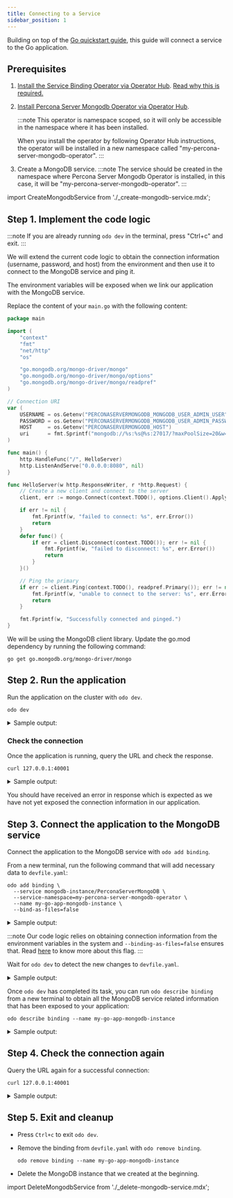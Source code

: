 ```yaml
---
title: Connecting to a Service
sidebar_position: 1
---
```


Building on top of the [Go quickstart guide](../quickstart/go.md), this guide will connect a service to the Go application.

## Prerequisites
1. [Install the Service Binding Operator via Operator Hub](https://operatorhub.io/operator/service-binding-operator). [Read why this is required.](../../command-reference/add-binding.md#description)

2. [Install Percona Server Mongodb Operator via Operator Hub](https://operatorhub.io/operator/percona-server-mongodb-operator).

    :::note
    This operator is namespace scoped, so it will only be accessible in the namespace where it has been installed.

    When you install the operator by following Operator Hub instructions, the operator will be installed in a new namespace called "my-percona-server-mongodb-operator".
    :::

3. Create a MongoDB service.
:::note
The service should be created in the namespace where Percona Server Mongodb Operator is installed, in this case, it will be "my-percona-server-mongodb-operator".
:::

import CreateMongodbService from './_create-mongodb-service.mdx';

<CreateMongodbService/>

## Step 1. Implement the code logic
:::note
If you are already running `odo dev` in the terminal, press "Ctrl+c" and exit.
:::

We will extend the current code logic to obtain the connection information (username, password, and host) from the environment and then use it to connect to the MongoDB service and ping it.

The environment variables will be exposed when we link our application with the MongoDB service.

Replace the content of your `main.go` with the following content:
```go
package main

import (
	"context"
	"fmt"
	"net/http"
	"os"

	"go.mongodb.org/mongo-driver/mongo"
	"go.mongodb.org/mongo-driver/mongo/options"
	"go.mongodb.org/mongo-driver/mongo/readpref"
)

// Connection URI
var (
	USERNAME = os.Getenv("PERCONASERVERMONGODB_MONGODB_USER_ADMIN_USER")
	PASSWORD = os.Getenv("PERCONASERVERMONGODB_MONGODB_USER_ADMIN_PASSWORD")
	HOST     = os.Getenv("PERCONASERVERMONGODB_HOST")
	uri      = fmt.Sprintf("mongodb://%s:%s@%s:27017/?maxPoolSize=20&w=majority", USERNAME, PASSWORD, HOST)
)

func main() {
	http.HandleFunc("/", HelloServer)
	http.ListenAndServe("0.0.0.0:8080", nil)
}

func HelloServer(w http.ResponseWriter, r *http.Request) {
	// Create a new client and connect to the server
	client, err := mongo.Connect(context.TODO(), options.Client().ApplyURI(uri))

	if err != nil {
		fmt.Fprintf(w, "failed to connect: %s", err.Error())
		return
	}
	defer func() {
		if err = client.Disconnect(context.TODO()); err != nil {
			fmt.Fprintf(w, "failed to disconnect: %s", err.Error())
			return
		}
	}()

	// Ping the primary
	if err := client.Ping(context.TODO(), readpref.Primary()); err != nil {
		fmt.Fprintf(w, "unable to connect to the server: %s", err.Error())
		return
	}

	fmt.Fprintf(w, "Successfully connected and pinged.")
}
```
We will be using the MongoDB client library. Update the go.mod dependency by running the following command: 
```shell
go get go.mongodb.org/mongo-driver/mongo
```

## Step 2. Run the application
Run the application on the cluster with `odo dev`.
```shell
odo dev
```
<details>
<summary>Sample output:</summary>

```shell
$ odo dev
  __
 /  \__     Developing using the my-go-app Devfile
 \__/  \    Namespace: odo-dev
 /  \__/    odo version: v3.0.0-rc1
 \__/

↪ Deploying to the cluster in developer mode
•  Waiting for Kubernetes resources  ...
⚠  Pod is Pending
✓  Pod is Running
✓  Syncing files into the container [152ms]
✓  Building your application in container on cluster (command: build) [15s]
•  Executing the application (command: run)  ...
-  Forwarding from 127.0.0.1:40001 -> 8080


Watching for changes in the current directory /tmp/go
Press Ctrl+c to exit `odo dev` and delete resources from the cluster

Pushing files...


File /tmp/go/.odo changed
•  Waiting for Kubernetes resources  ...
✓  Syncing files into the container [1ms]

Watching for changes in the current directory /tmp/go
Press Ctrl+c to exit `odo dev` and delete resources from the cluster
```
</details>


### Check the connection

Once the application is running, query the URL and check the response.
```shell
curl 127.0.0.1:40001
```
<details>
<summary>Sample output:</summary>

```shell
$ curl 127.0.0.1:40001
failed to connect: error validating uri: username required if URI contains user info
```
</details>


You should have received an error in response which is expected as we have not yet exposed the connection information in our application.

## Step 3. Connect the application to the MongoDB service
Connect the application to the MongoDB service with `odo add binding`.

From a new terminal, run the following command that will add necessary data to `devfile.yaml`:
```shell
odo add binding \
  --service mongodb-instance/PerconaServerMongoDB \
  --service-namespace=my-percona-server-mongodb-operator \
  --name my-go-app-mongodb-instance \
  --bind-as-files=false
```

<details>
<summary>Sample output:</summary>

```shell
$ odo add binding --service mongodb-instance/PerconaServerMongoDB --name my-go-app-mongodb-instance --bind-as-files=false
 ✓  Successfully added the binding to the devfile.
Run `odo dev` to create it on the cluster.
```
</details>


:::note
Our code logic relies on obtaining connection information from the environment variables in the system and `--binding-as-files=false` ensures that. Read [here](../../command-reference/add-binding.md#understanding-bind-as-files) to know more about this flag.
:::

Wait for `odo dev` to detect the new changes to `devfile.yaml`. 

<details>
<summary>Sample output:</summary>

```shell
$ odo dev
  __
 /  \__     Developing using the my-go-app Devfile
 \__/  \    Namespace: odo-dev
 /  \__/    odo version: v3.0.0-rc1
 \__/

↪ Deploying to the cluster in developer mode
•  Waiting for Kubernetes resources  ...
⚠  Pod is Pending
✓  Pod is Running
✓  Syncing files into the container [152ms]
✓  Building your application in container on cluster (command: build) [15s]
•  Executing the application (command: run)  ...
-  Forwarding from 127.0.0.1:40001 -> 8080


Watching for changes in the current directory /tmp/go
Press Ctrl+c to exit `odo dev` and delete resources from the cluster

Pushing files...


File /tmp/go/.odo changed
•  Waiting for Kubernetes resources  ...
✓  Syncing files into the container [1ms]

Watching for changes in the current directory /tmp/go
Press Ctrl+c to exit `odo dev` and delete resources from the cluster

Pushing files...


File /tmp/go/devfile.yaml changed
•  Waiting for Kubernetes resources  ...
✓  Creating kind ServiceBinding
Error occurred on Push - watch command was unable to push component: some servicebindings are not injected

Updating Component...

•  Waiting for Kubernetes resources  ...
Error occurred on Push - watch command was unable to push component: some servicebindings are not injected

⚠  Pod is Terminating
•  Waiting for Kubernetes resources  ...
✗  Finished executing the application (command: run) [1m]
⚠  No pod exists
⚠  Pod is Pending
✓  Pod is Running
✓  Syncing files into the container [170ms]
✓  Building your application in container on cluster (command: build) [192ms]
•  Executing the application (command: run)  ...
-  Forwarding from 127.0.0.1:40001 -> 8080


Watching for changes in the current directory /tmp/go
Press Ctrl+c to exit `odo dev` and delete resources from the cluster

Pushing files...


File /tmp/go/devfile.yaml changed

File /tmp/go/.odo/devstate.json changed
•  Waiting for Kubernetes resources  ...
✓  Syncing files into the container [1ms]

Watching for changes in the current directory /tmp/go
Press Ctrl+c to exit `odo dev` and delete resources from the cluster


```
</details>

Once `odo dev` has completed its task, you can run `odo describe binding` from a new terminal to obtain all the MongoDB service related information that has been exposed to your application:
```shell
odo describe binding --name my-go-app-mongodb-instance
```
<details>
<summary>Sample output:</summary>

```shell
$ odo describe binding --name my-go-app-mongodb-instance
Service Binding Name: my-go-app-mongodb-instance
Services:
 •  mongodb-instance (PerconaServerMongoDB.psmdb.percona.com) (namespace: my-percona-server-mongodb-operator)
Bind as files: false
Detect binding resources: true
Available binding information:
 •  PERCONASERVERMONGODB_MONGODB-KEY
 •  PERCONASERVERMONGODB_MONGODB_CLUSTER_MONITOR_USER
 •  PERCONASERVERMONGODB_USERNAME
 •  PERCONASERVERMONGODB_CLUSTERIP
 •  PERCONASERVERMONGODB_MONGODB_CLUSTER_MONITOR_PASSWORD
 •  PERCONASERVERMONGODB_MONGODB_USER_ADMIN_USER
 •  PERCONASERVERMONGODB_PASSWORD
 •  PERCONASERVERMONGODB_HOST
 •  PERCONASERVERMONGODB_MONGODB_USER_ADMIN_PASSWORD
 •  PERCONASERVERMONGODB_PROVIDER
 •  PERCONASERVERMONGODB_TYPE
 •  PERCONASERVERMONGODB_MONGODB_BACKUP_PASSWORD
 •  PERCONASERVERMONGODB_MONGODB_BACKUP_USER
 •  PERCONASERVERMONGODB_MONGODB_CLUSTER_ADMIN_PASSWORD
 •  PERCONASERVERMONGODB_MONGODB_CLUSTER_ADMIN_USER

```
</details>

## Step 4. Check the connection again
Query the URL again for a successful connection: 
```shell
curl 127.0.0.1:40001
```

<details>
<summary>Sample output:</summary>

```shell
$ curl 127.0.0.1:40001
Successfully connected and pinged.
```
</details>


## Step 5. Exit and cleanup
* Press `Ctrl+c` to exit `odo dev`.

* Remove the binding from `devfile.yaml` with `odo remove binding`.
    ```shell
    odo remove binding --name my-go-app-mongodb-instance
    ```

* Delete the MongoDB instance that we created at the beginning.

import DeleteMongodbService from './_delete-mongodb-service.mdx';

<DeleteMongodbService/>
